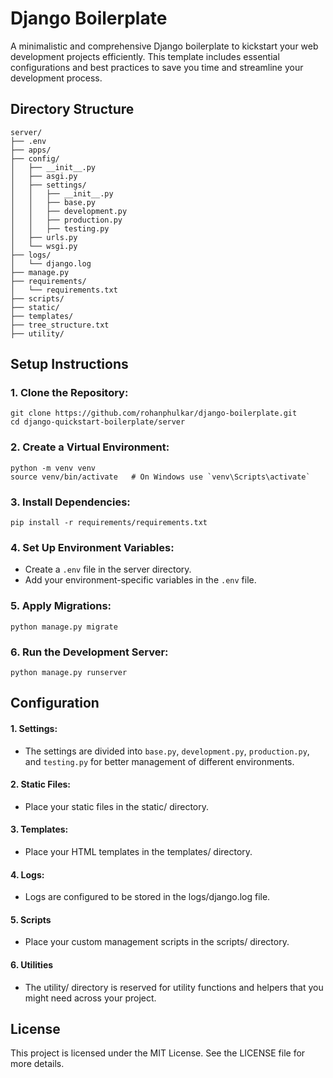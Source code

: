 # Django Boilerplate
A minimalistic and comprehensive Django boilerplate to kickstart your web development projects efficiently. This template includes essential configurations and best practices to save you time and streamline your development process.

## Directory Structure
```
server/
├── .env
├── apps/
├── config/
│   ├── __init__.py
│   ├── asgi.py
│   ├── settings/
│   │   ├── __init__.py
│   │   ├── base.py
│   │   ├── development.py
│   │   ├── production.py
│   │   ├── testing.py
│   ├── urls.py
│   └── wsgi.py
├── logs/
│   └── django.log
├── manage.py
├── requirements/
│   └── requirements.txt
├── scripts/
├── static/
├── templates/
├── tree_structure.txt
├── utility/
```
## Setup Instructions
### 1. Clone the Repository:

```
git clone https://github.com/rohanphulkar/django-boilerplate.git
cd django-quickstart-boilerplate/server
```
### 2. Create a Virtual Environment:

```
python -m venv venv
source venv/bin/activate   # On Windows use `venv\Scripts\activate`
```
### 3. Install Dependencies:

```
pip install -r requirements/requirements.txt
```

### 4. Set Up Environment Variables:

 - Create a `.env` file in the server directory.
 - Add your environment-specific variables in the `.env` file.
### 5. Apply Migrations:

```
python manage.py migrate
```
### 6. Run the Development Server:

```
python manage.py runserver
```
## Configuration
#### 1. Settings:
 - The settings are divided into `base.py`, `development.py`, `production.py`, and `testing.py` for better management of different environments.
#### 2. Static Files:
 - Place your static files in the static/ directory.
#### 3. Templates:
 - Place your HTML templates in the templates/ directory.
#### 4. Logs:
 - Logs are configured to be stored in the logs/django.log file.
#### 5. Scripts
 - Place your custom management scripts in the scripts/ directory.

#### 6. Utilities
- The utility/ directory is reserved for utility functions and helpers that you might need across your project.

## License
This project is licensed under the MIT License. See the LICENSE file for more details.